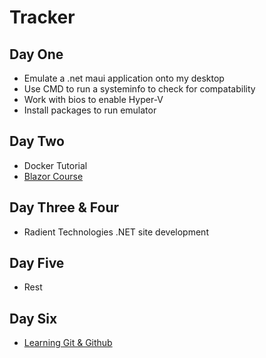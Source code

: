 # Tracker

## Day One
- Emulate a .net maui application onto my desktop
- Use CMD to run a systeminfo to check for compatability
- Work with bios to enable Hyper-V
- Install packages to run emulator
## Day Two 
- Docker Tutorial
- [Blazor Course](https://www.youtube.com/watch?v=4G_BzLxa9Nw)
## Day Three & Four 
- Radient Technologies .NET site development
## Day Five
- Rest
## Day Six
- [Learning Git & Github](https://www.youtube.com/watch?v=RGOj5yH7evk)
